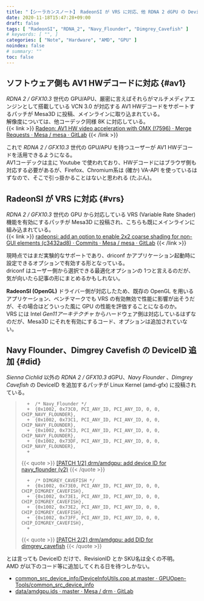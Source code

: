 ```yaml
---
title: "【シーラカンスノート】 RadeonSI が VRS に対応、他 RDNA 2 dGPU の DeviceID 【2020/11/18】"
date: 2020-11-18T15:47:28+09:00
draft: false
tags: [ "RadeonSI", "RDNA_2", "Navy_Flounder", "Dimgrey_Cavefish" ]
# keywords: [ "", ]
categories: [ "Note", "Hardware", "AMD", "GPU" ]
noindex: false
# summary: ""
toc: false
---
```


## ソフトウェア側も AV1 HWデコードに対応 {#av1}

*RDNA 2 / GFX10.3* 世代の GPU/APU、厳密に言えばそれらがマルチメディアエンジンとして搭載している VCN 3.0 が対応する AV1 HWデコードをサポートするパッチが Mesa3D に投稿、メインラインに取り込まれている。  
解像度については、他コーデック同様 8K に対応している。  
{{< link >}} [Radeon: AV1 HW video acceleration with OMX (!7596) · Merge Requests · Mesa / mesa · GitLab](https://gitlab.freedesktop.org/mesa/mesa/-/merge_requests/7596) {{< /link >}}

これで *RDNA 2 / GFX10.3* 世代の GPU/APU を持つユーザーが AV1 HWデコードを活用できるようになる。  
AV1コーデックは主に Youtube で使われており、HWデコードにはブラウザ側も対応する必要があるが、Firefox、Chromium系は (確か) VA-API を使っているはずなので、そこで引っ掛かることはないと思われる (たぶん)。  

## RadeonSI が VRS に対応 {#vrs}

*RDNA 2 / GFX10.3* 世代の GPU から対応している VRS (Variable Rate Shader) 機能を有効にするパッチが Mesa3D に投稿され、こちらも既にメインラインに組み込まれている。  
{{< link >}} [radeonsi: add an option to enable 2x2 coarse shading for non-GUI elements (c3432ad8) · Commits · Mesa / mesa · GitLab](https://gitlab.freedesktop.org/mesa/mesa/-/commit/c3432ad852449ec31580a0b77af785e37eaa48f9) {{< /link >}}

現時点ではまだ実験的なサポートであり、driconf かアプリケーション起動時に設定できるオプションで有効する形となっている。  
driconf はユーザー側から選択できる最適化オプションの 1つと言えるのだが、気が向いたら記事の形にまとめるかもしれない。  

**RadeonSI (OpenGL)** ドライバー側が対応したため、既存の OpenGL を用いるアプリケーション、ベンチマークでも VRS の有効無効で性能に影響が出そうだが、その場合はどういった風に GPU の性能を評価することになるのか。  
VRS には Intel *Gen11アーキテクチャ* からハードウェア側は対応しているはずなのだが、Mesa3D にそれを有効にするコード、オプションは追加されていない。  


## Navy Flounder、Dimgrey Cavefish の DeviceID 追加 {#did}

*Sienna Cichlid* 以外の *RDNA 2 / GFX10.3* dGPU、*Navy Flounder* 、*Dimgrey Cavefish* の DeviceID を追加するパッチが Linux Kernel (amd-gfx) に投稿されている。  

 >       +	/* Navy_Flounder */
 >       +	{0x1002, 0x73C0, PCI_ANY_ID, PCI_ANY_ID, 0, 0, CHIP_NAVY_FLOUNDER},
 >       +	{0x1002, 0x73C1, PCI_ANY_ID, PCI_ANY_ID, 0, 0, CHIP_NAVY_FLOUNDER},
 >       +	{0x1002, 0x73C3, PCI_ANY_ID, PCI_ANY_ID, 0, 0, CHIP_NAVY_FLOUNDER},
 >       +	{0x1002, 0x73DF, PCI_ANY_ID, PCI_ANY_ID, 0, 0, CHIP_NAVY_FLOUNDER},
 >       +
 >
 > {{< quote >}} [[PATCH 1/2] drm/amdgpu: add device ID for navy_flounder (v2)](https://lists.freedesktop.org/archives/amd-gfx/2020-November/056293.html) {{< /quote >}}
 >
 >       
 >       +	/* DIMGREY_CAVEFISH */
 >       +	{0x1002, 0x73E0, PCI_ANY_ID, PCI_ANY_ID, 0, 0, CHIP_DIMGREY_CAVEFISH},
 >       +	{0x1002, 0x73E1, PCI_ANY_ID, PCI_ANY_ID, 0, 0, CHIP_DIMGREY_CAVEFISH},
 >       +	{0x1002, 0x73E2, PCI_ANY_ID, PCI_ANY_ID, 0, 0, CHIP_DIMGREY_CAVEFISH},
 >       +	{0x1002, 0x73FF, PCI_ANY_ID, PCI_ANY_ID, 0, 0, CHIP_DIMGREY_CAVEFISH},
 >       +
 >
 > {{< quote >}} [[PATCH 2/2] drm/amdgpu: add DID for dimgrey_cavefish](https://lists.freedesktop.org/archives/amd-gfx/2020-November/056294.html) {{< /quote >}}

とは言っても DeviceID だけで、RevisionID とか SKU名は全くの不明。  
AMD が以下のコード等に追加してくれる日を待つしかない。  

 * [common_src_device_info/DeviceInfoUtils.cpp at master · GPUOpen-Tools/common_src_device_info](https://github.com/GPUOpen-Tools/common_src_device_info/blob/master/DeviceInfoUtils.cpp)
 * [data/amdgpu.ids · master · Mesa / drm · GitLab](https://gitlab.freedesktop.org/mesa/drm/blob/master/data/amdgpu.ids)
